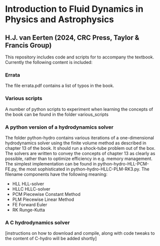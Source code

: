 # Introduction to Fluid Dynamics in Physics and Astrophysics 
## H.J. van Eerten (2024, CRC Press, Taylor & Francis Group)

This repository includes code and scripts for to accompany the textbook. Currently the following content is included:

### Errata

The file errata.pdf contains a list of typos in the book.

### Various scripts

A number of python scripts to experiment when learning the concepts of the book can be found in the folder various_scripts

### A python version of a hydrodynamics solver

The folder python-hydro contains various iterations of a one-dimensional hydrodynamics solver using the finite volume method as described in chapter 13 of the book. It should run a shock-tube problem out of the box. The solvers are written to convey the concepts of chapter 13 as clearly as possible, rather than to optimize efficiency in e.g. memory management. The simplest implementation can be found in python-hydro-HLL-PCM-FE.py, the most sophisticated in python-hydro-HLLC-PLM-RK3.py. The filename components have the following meaning:

<ul>
  <li>HLL    HLL-solver</li>
  <li>HLLC   HLLC-solver</li>
  <li>PCM    Piecewise Constant Method</li>
  <li>PLM    Piecewise Linear Method</li>
  <li>FE     Forward Euler</li>
  <li>RK     Runge-Kutta</li>
</ul>

### A C hydrodynamics solver

[instructions on how to download and compile, along with code tweaks to the content of C-hydro will be added shortly]

